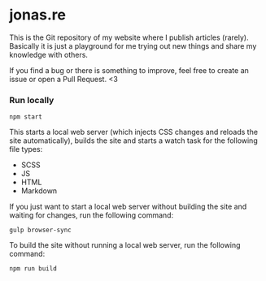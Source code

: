 # jonas.re

This is the Git repository of my website where I publish articles (rarely). Basically it is just a playground for me
trying out new things and share my knowledge with others.

If you find a bug or there is something to improve, feel free to create an issue or open a Pull Request. <3

### Run locally

    npm start

This starts a local web server (which injects CSS changes and reloads the site automatically),
builds the site and starts a watch task for the following file types:

* SCSS
* JS
* HTML
* Markdown

If you just want to start a local web server without building the site and waiting for changes,
run the following command:

    gulp browser-sync
    
To build the site without running a local web server, run the following command:

    npm run build
